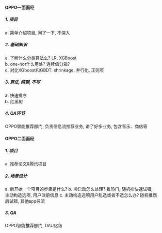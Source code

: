 #### OPPO一面面经  
##### 1. 项目  
a. 简单介绍项目, 问了一下, 不深入  
##### 2. 基础知识  
a. 了解什么分类算法么? LR, XGBoost  
b. one-hot什么用处? 连续值分箱?  
c. 对比XGboost和GBDT: shrinkage, 并行化, 正则项  
##### 3. 算法, 纯聊, 不写  
a. 快速排序  
b. 红黑树  
##### 4. QA环节  
OPPO智能推荐部门, 负责信息流推荐业务, 讲了好多业务, 包含音乐、商店等  


#### OPPO二面面经  
##### 1. 项目
a. 推荐论文&腾讯项目
##### 2. 场景设计
a. 新开始一个项目的步骤是什么?
b. 冷启动怎么处理? 
推热门, 随机推快速试错, 主动构造选项, 用户注册信息
c. 主动构造选项用户乱选或者不选怎么办?
随机推然后试错, 其他app导流

##### 3. QA
OPPO智能推荐部门, DAU亿级
